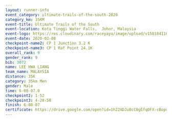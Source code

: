 ```yaml
--- 
layout: runner-info 
event_category: ultimate-trails-of-the-south-2020 
category_km: 35KM 
event-title: Ultimate Trails of the South 
event-location: Kota Tinggi Water Falls,  Johor, Malaysia 
event-logo: https://res.cloudinary.com/raceyaya/image/upload/v1581841103/logo/2020/ultimate-trails-2020_i93dfj.jpg 
event-date: 2020-02-08 
checkpoint-name2: CP 1 Junction 3.2 K 
checkpoint-name3: CP 1 Raf Point 24.1K 
overall_rank: 9
gender_rank: 9
bib: 3072
name: LEE HWA LIANG
team_name: MALAYSIA
distance: 35K
category: 35km Men
gender: Male
time: 6-08-07.0
checkpoint2: 1-52
checkpoint3: 4-28-50
finish: 6-08-07
certificate: https://drive.google.com/open?id=1h22XDJu8cC0gEfq0FX-cBopdKNQ5TVlw
--- 
```

